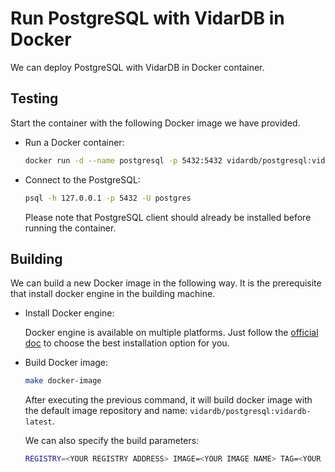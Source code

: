 # Run PostgreSQL with VidarDB in Docker

We can deploy PostgreSQL with VidarDB in Docker container.

## Testing

Start the container with the following Docker image we have provided.

- Run a Docker container:

    ```sh
    docker run -d --name postgresql -p 5432:5432 vidardb/postgresql:vidardb-latest
    ```

- Connect to the PostgreSQL:

    ```sh
    psql -h 127.0.0.1 -p 5432 -U postgres
    ```

    Please note that PostgreSQL client should already be installed before running the container.

## Building

We can build a new Docker image in the following way. It is the prerequisite that install docker engine in the building machine.

- Install Docker engine:

    Docker engine is available on multiple platforms. Just follow the [official doc](https://docs.docker.com/install/#supported-platforms) to choose the best installation option for you.

- Build Docker image:

    ```sh
    make docker-image
    ```

    After executing the previous command, it will build docker image with the default image repository and name: `vidardb/postgresql:vidardb-latest`.

    We can also specify the build parameters:

    ```sh
    REGISTRY=<YOUR REGISTRY ADDRESS> IMAGE=<YOUR IMAGE NAME> TAG=<YOUR IMAGE TAG> make docker-image 
    ```
